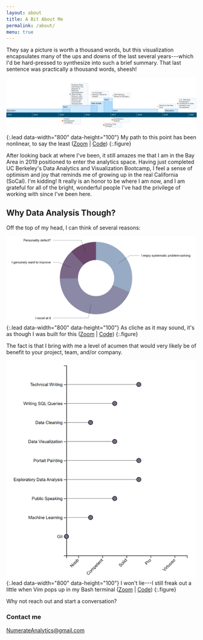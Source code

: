 ```yaml
---
layout: about
title: A Bit About Me
permalink: /about/
menu: true
---
```


They say a picture is worth a thousand words, but this visualization encapsulates many of the ups and downs of the last several years---which I'd be hard-pressed to synthesize into such a brief summary. That last sentence was practically a thousand words, sheesh!

![](assets/img/Timeline.png){:.lead data-width="800" data-height="100"}
My path to this point has been nonlinear, to say the least ([Zoom](https://raw.githubusercontent.com/nickmccarty/nickmccarty.github.io/master/assets/img/Timeline.png) | [Code](https://gist.github.com/nickmccarty/770777de95aacc456fa4860864a9e955))
{:.figure}

After looking back at where I've been, it still amazes me that I am in the Bay Area in 2019 positioned to enter the analytics space. Having just completed UC Berkeley's Data Analytics and Visualization Bootcamp, I feel a sense of optimism and joy that reminds me of growing up in the real California (SoCal). I'm kidding! It really is an honor to be where I am now, and I am grateful for all of the bright, wonderful people I've had the privilege of working with since I've been here.

## Why Data Analysis Though?

Off the top of my head, I can think of several reasons:

![](assets/img/Why.png){:.lead data-width="800" data-height="100"}
As cliche as it may sound, it's as though I was built for this ([Zoom](https://raw.githubusercontent.com/nickmccarty/nickmccarty.github.io/master/assets/img/Why.png) | [Code](https://gist.github.com/nickmccarty/9dfe958d700dbb83b5d43c887188ec7a))
{:.figure}

The fact is that I bring with me a level of acumen that would very likely be of benefit to your project, team, and/or company.

![](assets/img/Qualitative_Skills.png){:.lead data-width="800" data-height="100"}
I won't lie---I still freak out a little when Vim pops up in my Bash terminal ([Zoom](https://raw.githubusercontent.com/nickmccarty/nickmccarty.github.io/master/assets/img/Qualitative_Skills.png) | [Code](https://gist.github.com/nickmccarty/61eb453bc97821249c933143a9915830))
{:.figure}

Why not reach out and start a conversation?

### Contact me

[NumerateAnalytics@gmail.com](mailto:NumerateAnalytics@gmail.com)
